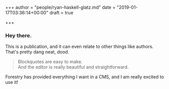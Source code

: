 +++
author = "people/ryan-haskell-glatz.md"
date = "2019-01-17T03:36:14+00:00"
draft = true

+++
### Hey there.

This is a publication, and it can even relate to other things like authors. That's pretty dang neat, dood.

> Blockquotes are easy to make.  
> And the editor is really beautiful and straightforward.

Forestry has provided everything I want in a CMS, and I am really excited to use it!